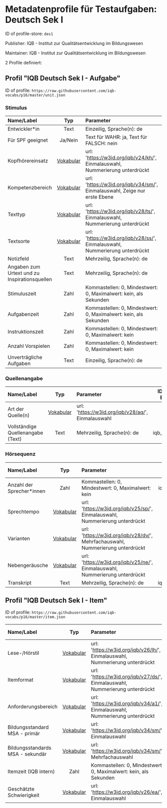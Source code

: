 # Metadatenprofile für Testaufgaben: Deutsch Sek I

ID of profile-store: `des1`

Publisher: IQB - Institut zur Qualitätsentwicklung im Bildungswesen

Maintainer: IQB - Institut zur Qualitätsentwicklung im Bildungswesen

2 Profile definiert:

## Profil "IQB Deutsch Sek I - Aufgabe"

ID of profile: `https://raw.githubusercontent.com/iqb-vocabs/p16/master/unit.json`

### Stimulus

| Name/Label | Typ | Parameter | ID Profil-Eintrag |
| :--- | :---: | :--- | :---: |
| Entwickler*in | Text |Einzeilig, Sprache(n): de | iqb_author |
| Für SPF geeignet | Ja/Nein |Text für WAHR: ja, Text für FALSCH: nein | a1 |
| Kopfhörereinsatz | [Vokabular](https://w3id.org/iqb/v24/kh/) | url: 'https://w3id.org/iqb/v24/kh/', Einmalauswahl, Nummerierung unterdrückt | iqb_phones |
| Kompetenzbereich | [Vokabular](https://w3id.org/iqb/v34/sm/) | url: 'https://w3id.org/iqb/v34/sm/', Einmalauswahl, Zeige nur erste Ebene | w8 |
| Texttyp | [Vokabular](https://w3id.org/iqb/v28/ts/) | url: 'https://w3id.org/iqb/v28/ts/', Einmalauswahl, Nummerierung unterdrückt | k1 |
| Textsorte | [Vokabular](https://w3id.org/iqb/v28/ss/) | url: 'https://w3id.org/iqb/v28/ss/', Einmalauswahl, Nummerierung unterdrückt | k2 |
| Notizfeld | Text |Mehrzeilig, Sprache(n): de | iqb_note |
| Angaben zum Urtext und zu Inspirationsquellen | Text |Mehrzeilig, Sprache(n): de | iqb_additional_info |
| Stimuluszeit | Zahl |Kommastellen: 0, Mindestwert: 0, Maximalwert: kein, als Sekunden | iqb_time_stimulus |
| Aufgabenzeit | Zahl |Kommastellen: 0, Mindestwert: 0, Maximalwert: kein, als Sekunden | iqb_time_unit |
| Instruktionszeit | Zahl |Kommastellen: 0, Mindestwert: 0, Maximalwert: kein | iqb_time_instructions |
| Anzahl Vorspielen | Zahl |Kommastellen: 0, Mindestwert: 0, Maximalwert: kein | iqb_time_play |
| Unverträgliche Aufgaben | Text |Einzeilig, Sprache(n): de | iqb_compatibility |

### Quellenangabe

| Name/Label | Typ | Parameter | ID Profil-Eintrag |
| :--- | :---: | :--- | :---: |
| Art der Quelle(n) | [Vokabular](https://w3id.org/iqb/v28/aq/) | url: 'https://w3id.org/iqb/v28/aq/', Einmalauswahl | k3 |
| Vollständige Quellenangabe (Text) | Text |Mehrzeilig, Sprache(n): de | iqb_copyright |

### Hörsequenz

| Name/Label | Typ | Parameter | ID Profil-Eintrag |
| :--- | :---: | :--- | :---: |
| Anzahl der Sprecher*innen | Zahl |Kommastellen: 0, Mindestwert: 0, Maximalwert: kein | iqb_speakers |
| Sprechtempo | [Vokabular](https://w3id.org/iqb/v25/sp/) | url: 'https://w3id.org/iqb/v25/sp/', Einmalauswahl, Nummerierung unterdrückt | k4 |
| Varianten | [Vokabular](https://w3id.org/iqb/v28/dv/) | url: 'https://w3id.org/iqb/v28/dv/', Mehrfachauswahl, Nummerierung unterdrückt | k5 |
| Nebengeräusche | [Vokabular](https://w3id.org/iqb/v25/ne/) | url: 'https://w3id.org/iqb/v25/ne/', Einmalauswahl, Nummerierung unterdrückt | k6 |
| Transkript | Text |Mehrzeilig, Sprache(n): de | iqb_transcript |

## Profil "IQB Deutsch Sek I - Item"

ID of profile: `https://raw.githubusercontent.com/iqb-vocabs/p16/master/item.json`

| Name/Label | Typ | Parameter | ID Profil-Eintrag |
| :--- | :---: | :--- | :---: |
| Lese-/Hörstil | [Vokabular](https://w3id.org/iqb/v26/lh/) | url: 'https://w3id.org/iqb/v26/lh/', Einmalauswahl, Nummerierung unterdrückt | s1 |
| Itemformat | [Vokabular](https://w3id.org/iqb/v27/ds/) | url: 'https://w3id.org/iqb/v27/ds/', Einmalauswahl, Nummerierung unterdrückt | s2 |
| Anforderungsbereich | [Vokabular](https://w3id.org/iqb/v34/a1/) | url: 'https://w3id.org/iqb/v34/a1/', Einmalauswahl, Nummerierung unterdrückt | s3 |
| Bildungsstandard MSA - primär | [Vokabular](https://w3id.org/iqb/v34/sm/) | url: 'https://w3id.org/iqb/v34/sm/', Einmalauswahl | s5 |
| Bildungsstandards MSA - sekundär | [Vokabular](https://w3id.org/iqb/v34/sm/) | url: 'https://w3id.org/iqb/v34/sm/', Mehrfachauswahl | s6 |
| Itemzeit (IQB intern) | Zahl |Kommastellen: 0, Mindestwert: 0, Maximalwert: kein, als Sekunden | iqb_time_item |
| Geschätzte Schwierigkeit | [Vokabular](https://w3id.org/iqb/v26/ea/) | url: 'https://w3id.org/iqb/v26/ea/', Einmalauswahl | e4 |

